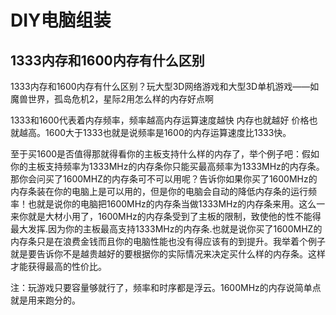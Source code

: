 DIY电脑组装
===========

## 1333内存和1600内存有什么区别

1333内存和1600内存有什么区别？玩大型3D网络游戏和大型3D单机游戏——如魔兽世界，孤岛危机2，星际2用怎么样的内存好点啊

1333和1600代表着内存频率，频率越高内存运算速度越快 内存也就越好 价格也就越高。1600大于1333也就是说频率是1600的内存运算速度比1333快。

至于买1600是否值得那就得看你的主板支持什么样的内存了，举个例子吧：假如你的主板支持频率为1333MHz的内存条你只能买最高频率为1333MHz的内存条。那你会问买了1600MHZ的内存条可不可以用呢？告诉你如果你买了1600MHz的内存条装在你的电脑上是可以用的，但是你的电脑会自动的降低内存条的运行频率！也就是说你的电脑把1600MHz的内存条当做1333MHz的内存条来用。这么一来你就是大材小用了，1600MHz的内存条受到了主板的限制，致使他的性不能得最大发挥.因为你的主板最高支持1333MHz的内存条.也就是说你买了1600MHZ的内存条只是在浪费金钱而且你的电脑性能也没有得应该有的到提升。我举着个例子就是要告诉你不是越贵越好的要根据你的实际情况来决定买什么样的内存条。这样才能获得最高的性价比。

注：玩游戏只要容量够就行了，频率和时序都是浮云。1600MHz的内存说简单点就是用来跑分的。
